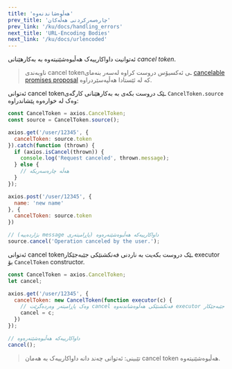 ```yaml
---
title: 'هەڵوەشاندنەوە'
prev_title: 'چارەسەرکردنی هەڵەکان'
prev_link: '/ku/docs/handling_errors'
next_title: 'URL-Encoding Bodies'
next_link: '/ku/docs/urlencoded'
---
```


ئەتوانیت داواکارییەک هەڵبوەشێنیتەوە بە بەکارهێنانی *cancel token*.


> ناوبەندی cancel tokenـی ئەکسیۆس دروست کراوە لەسەر بنەمای [cancelable promises proposal](https://github.com/tc39/proposal-cancelable-promises) کە لە ئێستادا هەڵپەسێردراوە.

ئەتوانی cancel tokenـێک دروست بکەی بە بەکارهێنانی کارگەی `CancelToken.source` وەک لە خوارەوە پێشاندراوە:

```js
const CancelToken = axios.CancelToken;
const source = CancelToken.source();

axios.get('/user/12345', {
  cancelToken: source.token
}).catch(function (thrown) {
  if (axios.isCancel(thrown)) {
    console.log('Request canceled', thrown.message);
  } else {
    // هەڵە چارەسەربکە
  }
});

axios.post('/user/12345', {
  name: 'new name'
}, {
  cancelToken: source.token
})

// (بژاردەییە message پاڕامیتەری) داواکارییەکە هەڵبوەشێنەرەوە
source.cancel('Operation canceled by the user.');
```

ئەتوانی cancel tokenـێک دروست بکەیت بە ناردنی فەنکشنێکی جێبەجێکار executor بۆ `CancelToken` constructor.

```js
const CancelToken = axios.CancelToken;
let cancel;

axios.get('/user/12345', {
  cancelToken: new CancelToken(function executor(c) {
    // وەک پاڕامیتەر وەردەگرێت cancel فەنکشنێکی هەڵوەشاندنەوە executor فەنکشنێکی جێبەجێکار
    cancel = c;
  })
});

// داواکارییەکە هەڵبوەشێنەرەوە
cancel();
```

> تێبینی: ئەتوانی چەند دانە داواکارییەک بە هەمان cancel token هەڵبوەشێنیتەوە.

